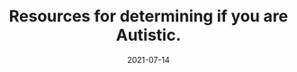 ---
date: "2021-07-14"
draft: false
title: "Resources for determining if you are Autistic."
description: "I might be Autistic. How Can I Tell?"
icon: "fas fa-portrait"  # fontawesome icon pack : https://fontawesome.com/icons/
layout: "i-might-be-autistic"

######################### banner #####################
banner:
  title: "I Might Be Autistic"
  image: "images/question-mark.jpg"
  imagealt: "An image showing a neon lighted question mark"
  content : "So how can I tell?"
  button:
    enable : false
    label : ""
    link : "autistic-groups/"
  background_class: "bg-light"


######################### autism diagnosis #####################
about_this_product:
  enable: true
  title: "Autism Diagnosis"
  content: "There are two main methods of diagnosis, self diagnosis and professional diagnosis. Each method is equally valid. The links below are not medical advice and are for educational purposes only. There is a saying in Autistic circles, \"Once you've met one Autistic person you've met one Autistic person\". We are all different so you will probably not share every Autistic characteristic. In addition, Autism is <strong>NOT</strong> just found in white males. It can be found in every demographic including POC and BIPOC. Watch the video at the bottom of this page below to learn about some major Autistic characteristics."
  background_class: ""

  features:
  - title: "Self Diagnosis"
    icon: "fas fa-user-check "
    content: "Discovering you are Autistic can come from a variety of sources. Some people might have taken a free online Autism screening test, while others make the connection after a child's diagnosis. Some have friends that point out their Autistic characteristics. Autistic author Sonia Boué created a PDF guide for people on the beginning of their autism journey called, <a href='https://www.bom.org.uk/wp-content/uploads/2022/03/Am-I-Autistic.pdf'>Am I Autistic?</a>  
    
    <br><br>
    
    Below are some online Autistic screening tests. It is important to note that in most of these tests a greater proportion of males were in the original ASD study groups, so they are more likely to miss Autism in females. In addition the accuracy can vary between the different tests.
   
   * <a href='https://www.idrlabs.com/autism-spectrum/test.php'>Autism Spectrum Test</a>

   * <a href='https://aspietests.org/raads/index.php'>Ritvo Autism & Asperger Diagnostic Scale (RAADS-R)</a>

   * <a href='https://www.idrlabs.com/autism-quotient/test.php'>Autism Quotient (AQ) Test</a>
   
   * <a href='https://www.idrlabs.com/3-minute-asperger-syndrome/test.php'>3 Minute Asperger Syndrome Test</a>

   * <a href='https://www.clinical-partners.co.uk/for-adults/autism-and-aspergers/adult-autism-test/test'>Adult Autism Test</a>
    "

  - title: "Professional Diagnosis"
    icon: "fas fa-user-md"
    content: "Getting a professional diagnosis comes with pros and cons. It can be quite expensive and take a long time. Different systems are used for diagnosis depending on where you live. 
    
    <br><br>

    For instance in the U.S. they use The American Psychiatric Association’s Diagnostic and Statistical Manual, Fifth Edition (<a href=\"https://www.cdc.gov/ncbddd/autism/hcp-dsm.html\">DSM-5</a>) and testing often utilizes the Autism Diagnostic Observation Schedule (ADOS-2) for adults. The ADOS-2 may be less sensitive to female presentations of Autism (<a href=\"https://link.springer.com/article/10.1007/s10803-022-05566-3\">Sex Differences on the ADOS-2</a>).

    <br><br>
    
    You might need to get a referal from your GP doctor to get tested for Autism. It is a good idea to write down all of the Autistic characteristics and any related past stories from your life on a sheet of paper to share with your physician. And if you have taken any online Autism screening tests bring the results with you.

    <br><br>
    
    Here is a playlist of resources with discussions about autism and diagnosis:
    
    * <a href='https://www.youtube.com/playlist?list=PL0t4t5lmGKqRBZysEzKJ6_aaoSPNx-hVM'>Autism and Diagnosis - Autism-101 Playlist</a>
    "
      
######################### product_info #####################
product_info:
  enable : false
  title: "New experiments <br> Launch in minutes"
  content: "Both non-technical and technical users can design and launch new experiments quickly. Distinctio cumque totam explicabo, quia minima quae esse! Laudantium impedit ratione dignissimos."
  background_class: "bg-light"
  features:
  - image: "images/products/01.jpg"
    content : "##### For Marketing Teams


    Adipiscing elit Consequat tristique eget amet, tempus eu at consecttur. Leo facilisi nunc viverra tellus. Ac laoreet sit vel consquat. consectetur adipiscing elit. tempus eu at consecttur.

    <br><br>

    ##### For Product & Engineering

    Lorem ipsum dolor sit amet, consectetur adipiscing elit. Consequat tristique eget amet, tempus eu at consecttur. Leo facilisi nunc viverra tellus. Ac laoreet sit vel consquat.
    "

  - image: "images/products/02.jpg"
    content : "##### For Design Teams


    Adipiscing elit Consequat tristique eget amet, tempus eu at consecttur. Leo facilisi nunc viverra tellus. Ac laoreet sit vel consquat. consectetur adipiscing elit. tempus eu at consecttur.

    <br><br>

    ##### For Search Engine Optimization

    Lorem ipsum dolor sit amet, consectetur adipiscing elit. Consequat tristique eget amet, tempus eu at consecttur. Leo facilisi nunc viverra tellus. Ac laoreet sit vel consquat.
    "


######################### Intro Video #####################
intro_video:
  enable: true
  title: "Are You Autistic?"
  content: "15 Signs Of Undiagnosed Autism"
  video_url: "https://www.youtube.com/embed/xvzz1IxUaNg"
  video_thumbnail: "images/youtube-autistic.png"
  background_class: ""

      
######################### content_and_image_ordered #####################
content_and_image_ordered:
  enable : false
  block:
  - title : "It is the most advanced digital marketing company."
    background_class : "bg-light"
    images:
    - "images/service-1.png"
    - "images/service-2.png"
    - "images/service-3.png"
    content : "Adipiscing elit Consequat tristique eget amet, tempus eu at consecttur. Leo facilisi nunc viverra tellus. Ac laoreet sit vel consquat. consectetur adipiscing elit. Consequat tristique eget amet, tempus eu at consecttur. Leo facilisi nunc viverra tellus. Ac laoreet sit vel consquat."
      
  - title : "It is a privately owned Information and cyber security company"
    background_class : ""
    images:
    - "images/service-1.png"
    content : "Lorem ipsum dolor sit amet, consectetur adipiscing elit. Consequat tristique eget amet, tempus eu at consecttur. Leo facilisi nunc viverra tellus. Ac laoreet sit vel consquat. consectetur adipiscing elit. Consequat tristique eget amet, tempus eu at consecttur. Leo facilisi nunc viverra tellus. Ac laoreet sit vel consquat."
      
  - title : "It’s a team of experienced and skilled people with distributions"
    background_class : "bg-light"
    images:
    - "images/service-2.png"
    content : "Lorem ipsum dolor sit amet, consectetur adipiscing elit. Consequat tristique eget amet, tempus eu at consecttur. Leo facilisi nunc viverra tellus. Ac laoreet sit vel consquat. consectetur adipiscing elit. Consequat tristique eget amet, tempus eu at consecttur. Leo facilisi nunc viverra tellus. Ac laoreet sit vel consquat."
      
  - title : "A company standing different from others"
    background_class : ""
    images:
    - "images/service-3.png"
    content : "Lorem ipsum dolor sit amet, consectetur adipiscing elit. Consequat tristique eget amet, tempus eu at consecttur. Leo facilisi nunc viverra tellus. Ac laoreet sit vel consquat. consectetur adipiscing elit. Consequat tristique eget amet, tempus eu at consecttur. Leo facilisi nunc viverra tellus. Ac laoreet sit vel consquat."

      
######################### CTA #####################
cta:
  enable : false
  title : "Start accelerating your strategy’s effectiveness, today."
  content : "For a limited time, you get **UNLIMITED** users & all the features available inside the platform!"
  background_class: ""
  button:
    enable : true
    label : "Try for Free"
    link : "get-demo/"

---